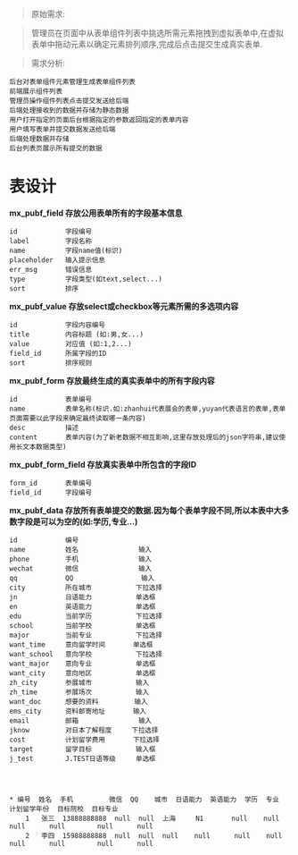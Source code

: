 
> 原始需求:

> 管理员在页面中从表单组件列表中挑选所需元素拖拽到虚拟表单中,在虚拟表单中拖动元素以确定元素排列顺序,完成后点击提交生成真实表单.


> 需求分析:

	后台对表单组件元素管理生成表单组件列表
	前端展示组件列表
	管理员操作组件列表点击提交发送给后端
	后端处理接收到的数据并存储为静态数据
	用户打开指定的页面后台根据指定的参数返回指定的表单内容
	用户填写表单并提交数据发送给后端
	后端处理数据并存储
	后台列表页展示所有提交的数据



# 表设计

**mx_pubf_field 存放公用表单所有的字段基本信息**

	id            字段编号
	label         字段名称
	name          字段name值(标识)
	placeholder   输入提示信息
	err_msg       错误信息
	type          字段类型(如text,select...)
	sort          排序

**mx_pubf_value 存放select或checkbox等元素所需的多选项内容**

	id            字段内容编号
	title         内容标题 (如:男,女...)
	value         对应值 (如:1,2...)
	field_id      所属字段的ID
	sort          排序规则

**mx_pubf_form 存放最终生成的真实表单中的所有字段内容**

	id            表单编号
	name          表单名称(标识.如:zhanhui代表展会的表单,yuyan代表语言的表单,表单页面需要以此字段来确定最终读取哪一条内容)
	desc          描述
	content       表单内容(为了新老数据不相互影响,这里存放处理后的json字符串,建议使用长文本数据类型)

**mx_pubf_form_field 存放真实表单中所包含的字段ID**

	form_id       表单编号
	field_id      字段编号

**mx_pubf_data 存放所有表单提交的数据.因为每个表单字段不同,所以本表中大多数字段是可以为空的(如:学历,专业...)**

	id            编号
	name          姓名               输入
	phone         手机               输入
	wechat        微信               输入
	qq            QQ                 输入
	city          所在城市           下拉选择
	jn            日语能力           单选框
	en            英语能力           单选框
	edu           当前学历           下拉选择
	school        当前学校           单选框
	major         当前专业           下拉选择
	want_time     意向留学时间       单选框
	want_school   意向学校           下拉选择
	want_major    意向专业           单选框
	want_city     意向地区           单选框
	zh_city       参展城市           输入
	zh_time       参展场次           输入
	want_doc      想要的资料         输入
	ems_city      资料邮寄地址       输入
	email         邮箱               输入
	jknow         对日本了解程度     下拉选择
	cost          计划留学费用       下拉选择
	target        留学目标           输入框
	j_test        J.TEST日语等级     单选框




	* 编号  姓名  手机         微信  QQ    城市  日语能力  英语能力  学历  专业  计划留学年份  目标院校  目标专业
	    1   张三  13888888888  null  null  上海     N1       null    null  null      null        null      null
	    2   李四  15988888888  null  null  null    null      null    null  null      null        null      null
